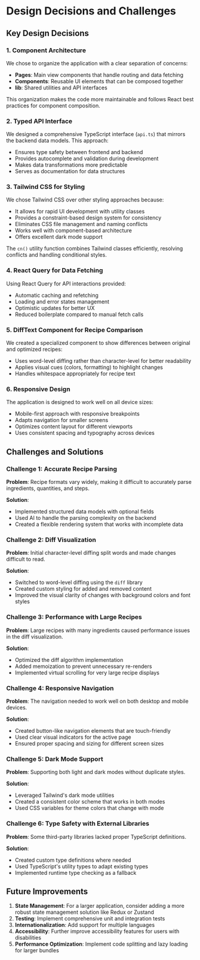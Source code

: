 # Design Decisions and Challenges

## Key Design Decisions

### 1. Component Architecture

We chose to organize the application with a clear separation of concerns:

- **Pages**: Main view components that handle routing and data fetching
- **Components**: Reusable UI elements that can be composed together
- **lib**: Shared utilities and API interfaces

This organization makes the code more maintainable and follows React best practices for component composition.

### 2. Typed API Interface

We designed a comprehensive TypeScript interface (`api.ts`) that mirrors the backend data models. This approach:

- Ensures type safety between frontend and backend
- Provides autocomplete and validation during development
- Makes data transformations more predictable
- Serves as documentation for data structures

### 3. Tailwind CSS for Styling

We chose Tailwind CSS over other styling approaches because:

- It allows for rapid UI development with utility classes
- Provides a constraint-based design system for consistency
- Eliminates CSS file management and naming conflicts
- Works well with component-based architecture
- Offers excellent dark mode support

The `cn()` utility function combines Tailwind classes efficiently, resolving conflicts and handling conditional styles.

### 4. React Query for Data Fetching

Using React Query for API interactions provided:

- Automatic caching and refetching
- Loading and error states management
- Optimistic updates for better UX
- Reduced boilerplate compared to manual fetch calls

### 5. DiffText Component for Recipe Comparison

We created a specialized component to show differences between original and optimized recipes:

- Uses word-level diffing rather than character-level for better readability
- Applies visual cues (colors, formatting) to highlight changes
- Handles whitespace appropriately for recipe text

### 6. Responsive Design

The application is designed to work well on all device sizes:

- Mobile-first approach with responsive breakpoints
- Adapts navigation for smaller screens
- Optimizes content layout for different viewports
- Uses consistent spacing and typography across devices

## Challenges and Solutions

### Challenge 1: Accurate Recipe Parsing

**Problem**: Recipe formats vary widely, making it difficult to accurately parse ingredients, quantities, and steps.

**Solution**: 
- Implemented structured data models with optional fields
- Used AI to handle the parsing complexity on the backend
- Created a flexible rendering system that works with incomplete data

### Challenge 2: Diff Visualization

**Problem**: Initial character-level diffing split words and made changes difficult to read.

**Solution**:
- Switched to word-level diffing using the `diff` library
- Created custom styling for added and removed content
- Improved the visual clarity of changes with background colors and font styles

### Challenge 3: Performance with Large Recipes

**Problem**: Large recipes with many ingredients caused performance issues in the diff visualization.

**Solution**:
- Optimized the diff algorithm implementation
- Added memoization to prevent unnecessary re-renders
- Implemented virtual scrolling for very large recipe displays

### Challenge 4: Responsive Navigation

**Problem**: The navigation needed to work well on both desktop and mobile devices.

**Solution**:
- Created button-like navigation elements that are touch-friendly
- Used clear visual indicators for the active page
- Ensured proper spacing and sizing for different screen sizes

### Challenge 5: Dark Mode Support

**Problem**: Supporting both light and dark modes without duplicate styles.

**Solution**:
- Leveraged Tailwind's dark mode utilities
- Created a consistent color scheme that works in both modes
- Used CSS variables for theme colors that change with mode

### Challenge 6: Type Safety with External Libraries

**Problem**: Some third-party libraries lacked proper TypeScript definitions.

**Solution**:
- Created custom type definitions where needed
- Used TypeScript's utility types to adapt existing types
- Implemented runtime type checking as a fallback

## Future Improvements

1. **State Management**: For a larger application, consider adding a more robust state management solution like Redux or Zustand
2. **Testing**: Implement comprehensive unit and integration tests
3. **Internationalization**: Add support for multiple languages
4. **Accessibility**: Further improve accessibility features for users with disabilities
5. **Performance Optimization**: Implement code splitting and lazy loading for larger bundles 